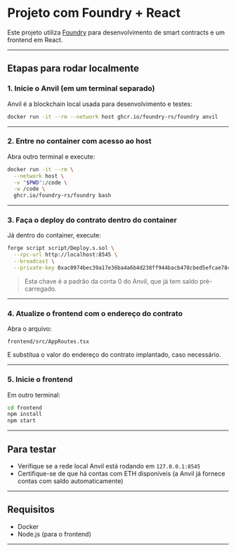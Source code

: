 #  Projeto com Foundry + React

Este projeto utiliza [Foundry](https://book.getfoundry.sh/) para desenvolvimento de smart contracts e um frontend em React.

---

## Etapas para rodar localmente

### 1. Inicie o Anvil (em um terminal separado)

Anvil é a blockchain local usada para desenvolvimento e testes:

```bash
docker run -it --rm --network host ghcr.io/foundry-rs/foundry anvil
```

---

### 2. Entre no container com acesso ao host

Abra outro terminal e execute:

```bash
docker run -it --rm \
  --network host \
  -v "$PWD":/code \
  -w /code \
  ghcr.io/foundry-rs/foundry bash
```

---

### 3. Faça o deploy do contrato dentro do container

Já dentro do container, execute:

```bash
forge script script/Deploy.s.sol \
  --rpc-url http://localhost:8545 \
  --broadcast \
  --private-key 0xac0974bec39a17e36ba4a6b4d238ff944bacb478cbed5efcae784d7bf4f2ff80
```

> Esta chave é a padrão da conta 0 do Anvil, que já tem saldo pré-carregado.

---

### 4. Atualize o frontend com o endereço do contrato

Abra o arquivo:

```
frontend/src/AppRoutes.tsx
```

E substitua o valor do endereço do contrato implantado, caso necessário.

---

### 5. Inicie o frontend

Em outro terminal:

```bash
cd frontend
npm install
npm start
```

---

##  Para testar

- Verifique se a rede local Anvil está rodando em `127.0.0.1:8545`
- Certifique-se de que há contas com ETH disponíveis (a Anvil já fornece contas com saldo automaticamente)

---

## Requisitos

- Docker
- Node.js (para o frontend)

---
